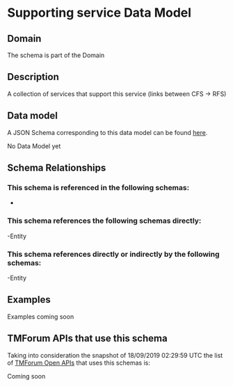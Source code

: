 # Supporting service Data Model

## Domain

The  schema is part of the  Domain

## Description

A collection of services that support this service (links between CFS -&gt; RFS)

## Data model

A JSON Schema corresponding to this data model can be found
[here](https://github.com/tmforum-rand/schemas/blob/master/Service/SupportingService.schema.json).

No Data Model yet

## Schema Relationships

### This schema is referenced in the following schemas:

-

### This schema references the following schemas directly:

-Entity

### This schema references directly or indirectly by the following schemas:

-Entity



## Examples

Examples coming soon

## TMForum APIs that use this schema

Taking into consideration the snapshot of 18/09/2019 02:29:59 UTC the list of [TMForum Open APIs](https://www.tmforum.org/open-apis/) that uses this schemas is:

Coming soon